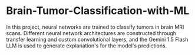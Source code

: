 # Brain-Tumor-Classification-with-ML
In this project, neural networks are trained to classify tumors in brain MRI scans. Different neural network architectures are constructed through transfer learning and custom convolutional layers, and the Gemini 1.5 Flash LLM is used to generate explanation's for the model's predictions.
